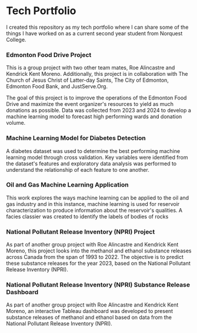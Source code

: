 # Tech Portfolio
I created this repository as my tech portfolio where I can share some of the things I have worked on as a current second year student from Norquest College.

### Edmonton Food Drive Project
This is a group project with two other team mates, Roe Alincastre and Kendrick Kent Moreno. Additionally, this project is in collaboration with The Church of Jesus Christ of Latter-day Saints, The City of Edmonton, Edmonton Food Bank, and JustServe.Org.

The goal of this project is to improve the operations of the Edmonton Food Drive and maximize the event organizer's resources to yield as much donations as possible. Data was collected from 2023 and 2024 to develop a machine learning model to forecast high performing wards and donation volume.

### Machine Learning Model for Diabetes Detection
A diabetes dataset was used to determine the best performing machine learning model through cross validation. Key variables were identified from the dataset's features and exploratory data analysis was performed to understand the relationship of each feature to one another.

### Oil and Gas Machine Learning Application
This work explores the ways machine learning can be applied to the oil and gas industry and in this instance, machine learning is used for reservoir characterization to produce information about the reservoir's qualities. A facies classier was created to identify the labels of bodies of rocks 

### National Pollutant Release Inventory (NPRI) Project
As part of another group project with Roe Alincastre and Kendrick Kent Moreno, this project looks into the methanol and ethanol substance releases across Canada from the span of 1993 to 2022. The objective is to predict these substance releases for the year 2023, based on the National Pollutant Release Inventory (NPRI). 

### National Pollutant Release Inventory (NPRI) Substance Release Dashboard
As part of another group project with Roe Alincastre and Kendrick Kent Moreno, an interactive Tableau dashboard was developed to present substance releases of methanol and ethanol based on data from the National Pollutant Release Inventory (NPRI). 
